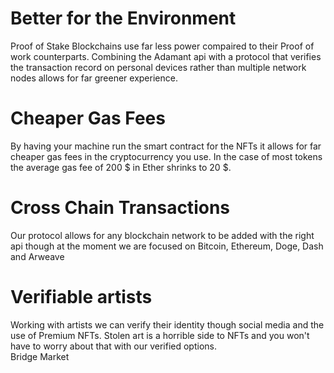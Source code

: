 # Better for the Environment
Proof of Stake Blockchains use far less power compaired to their Proof of work counterparts. Combining the Adamant api with a protocol that verifies the transaction record on personal devices rather than multiple network nodes allows for far greener experience.

# Cheaper Gas Fees
By having your machine run the smart contract for the NFTs it allows for far cheaper gas fees in the cryptocurrency you use. In the case of most tokens the average gas fee of 200 $ in Ether shrinks to 20 $.

# Cross Chain Transactions
Our protocol allows for any blockchain network to be added with the right api though at the moment we are focused on Bitcoin, Ethereum, Doge, Dash and Arweave

# Verifiable artists
Working with artists we can verify their identity though social media and the use of Premium NFTs. Stolen art is a horrible side to NFTs and you won't have to worry about that with our verified options.
<br>
Bridge Market
